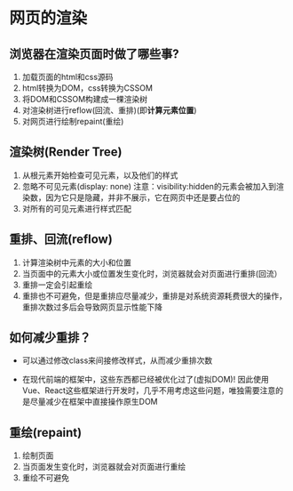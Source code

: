 # 网页的渲染


## 浏览器在渲染页面时做了哪些事?

1. 加载页面的html和css源码
2. html转换为DOM，css转换为CSSOM
3. 将DOM和CSSOM构建成一棵渲染树
4. 对渲染树进行reflow(回流、重排)(即**计算元素位置**)
5. 对网页进行绘制repaint(重绘)



## 渲染树(Render Tree)

1. 从根元素开始检查可见元素，以及他们的样式
2. 忽略不可见元素(display: none) 注意：visibility:hidden的元素会被加入到渲染数，因为它只是隐藏，并非不展示，它在网页中还是要占位的
3. 对所有的可见元素进行样式匹配



## 重排、回流(reflow)

1. 计算渲染树中元素的大小和位置
2. 当页面中的元素大小或位置发生变化时，浏览器就会对页面进行重排(回流）
3. 重排一定会引起重绘
4. 重排也不可避免，但是重排应尽量减少，重排是对系统资源耗费很大的操作，重排次数过多后会导致网页显示性能下降



## 如何减少重排？

- 可以通过修改class来间接修改样式，从而减少重排次数

- 在现代前端的框架中，这些东西都已经被优化过了(虚拟DOM)! 因此使用Vue、React这些框架进行开发时，几乎不用考虑这些问题，唯独需要注意的是尽量减少在框架中直接操作原生DOM

  

## 重绘(repaint)

1. 绘制页面
2. 当页面发生变化时，浏览器就会对页面进行重绘
3. 重绘不可避免

